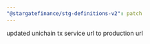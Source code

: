 ```yaml
---
"@stargatefinance/stg-definitions-v2": patch
---
```


updated unichain tx service url to production url
